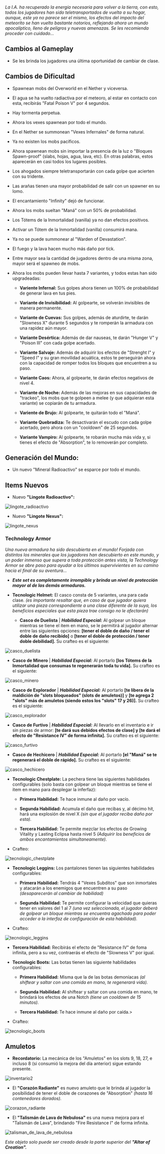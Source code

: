*La I.A. ha recuperado la energía necesaria para volver a la tierra, con esto, todos los jugadores han sido teletransportados de vuelta a su hogar, aunque, este ya no parece ser el mismo, los efectos del impacto del meteorito se han vuelto bastante notorios, reflejando ahora un mundo apocalíptico, lleno de peligros y nuevas amenazas. Se les recomienda proceder con cuidado...*

## Cambios al Gameplay

- Se les brinda los jugadores una última oportunidad de cambiar de clase.

## Cambios de Dificultad

- Spawnean mobs del Overworld en el Nether y viceversa.

- El agua se ha vuelto radiactiva por el meteoro, al estar en contacto con esta, recibirás "Fatal Poison V" por 4 segundos.

- Hay tormenta perpetua.

- Ahora los vexes spawnean por todo el mundo.

- En el Nether se summonean "Vexes Infernales" de forma natural.

- Ya no existen los mobs pacíficos.

- Ahora spawnean mobs sin importar la presencia de la luz o "Bloques Spawn-proof" (slabs, hojas, agua, lava, etc). En otras palabras, estos aparecerán en casi todos los lugares posibles.

- Los ahogados siempre teletransportarán con cada golpe que acierten con su tridente.

- Las arañas tienen una mayor probabilidad de salir con un spawner en su lomo.

- El encantamiento "Infinity" dejó de funcionar.

- Ahora los mobs sueltan "Maná" con un 50% de probabilidad.

- Los Tótems de la Inmortalidad (vanilla) ya no dan efectos positivos.

- Activar un Tótem de la Inmortalidad (vanilla) consumirá mana.

- Ya no se puede summonear al "Warden of Devastation".

- El fuego y la lava hacen mucho más daño por tick.

- Entre mayor sea la cantidad de jugadores dentro de una misma zona, mayor será el spawneo de mobs.

- Ahora los mobs pueden llevar hasta 7 variantes, y todos estas han sido upgradeadas:

  - **Variente Infernal:** Sus golpes ahora tienen un 100% de probabilidad de generar lava en tus pies.

  - **Variante de Invisibilidad:** Al golpearte, se volverán invisibles de manera permanente.

  - **Variante de Cuevas:** Sus golpes, además de aturdirte, te darán "Slowness X" durante 5 segundos y te romperán la armadura con una rapidez aún mayor.

  - **Variante Desértica:** Además de dar nauseas, te darán "Hunger V" y "Poison III" con cada golpe acertado.

  - **Variante Salvaje:** Además de adquirir los efectos de "Strenght I" y "Speed I" y su gran movilidad acuática, estos te perseguirán ahora con la capacidad de romper todos los bloques que encuentren a su paso.

  - **Variante Caos:** Ahora, al golpearte, te darán efectos negativos de nivel 4.

  - **Variante de Noche:** Además de las mejoras en sus capacidades de "trackeo", los mobs que te golpeen a melee (y que adquieran esta variante) se copiarán de tu armadura.

  - **Variente de Brujo:** Al golpearte, te quitarán todo el "Maná".

  - **Variante Quebradiza:** Te desactivarán el escudo con cada golpe acertado, pero ahora con un "cooldown" de 25 segundos.

  - **Variante Vampiro:** Al golpearte, te robarán mucha más vida y, si tienes el efecto de "Absorption", te lo removerán por completo.

## Generación del Mundo:

- Un nuevo "Mineral Radioactivo" se esparce por todo el mundo.

## Items Nuevos

- Nuevo **"Lingote Radioactivo":**

![lingote_radioactivo](https://github.com/MiguelVeraXd/Valley-Dimensional-Wiki/blob/main/Main/Wiki/assets/crafteo/lingote_radioactivo.png)

- Nuevo **"Lingote Nexus":**

![lingote_nexus](https://github.com/MiguelVeraXd/Valley-Dimensional-Wiki/blob/main/Main/Wiki/assets/crafteo/lingote_nexus.png)

### Technology Armor

*Una nueva armadura ha sido descubierta en el mundo! Forjada con distintos los minerales que los jugadores han descubierto en este mundo, y un poder inmenso que supera a toda protección antes vista, la Technology Armor se abre paso para ayudar a los últimos supervivientes en su camino hacia el final de su aventura...*

- ***Este set es completamente irrompible y brinda un nivel de protección mayor al de las demás armaduras.***

- **Tecnologic Helmet:** El casco consta de 5 variantes, una para cada clase. *(es importante resaltar que, en caso de que jugador quiera utilizar una pieza correspondiente a una clase diferente de la suya, los beneficios especiales que esta pieza trae consigo no le afectarán)*

  - **Casco de Duelista** | ***Habilidad Especial:*** Al golpear un bloque mientras se tiene el item en mano, se le permitirá al jugador alternar entre las siguientes opciones: **[tener el doble de daño / tener el doble de daño recibido]** o **[tener el doble de protección / tener doble debilidad].** Su crafteo es el siguiente:

![casco_duelista]()

  - **Casco de Minero** | ***Habilidad Especial:*** Al portarlo **[los Tótems de la Inmortalidad que consumas te regenerarán toda tu vida].** Su crafteo es el siguiente:

![casco_minero]()

  - **Casco de Explorador** | ***Habilidad Especial:*** Al portarlo **[te libera de la maldición de "slots bloqueados" (slots de amuletos)]** y **[te agrega 2 "slots" más de amuletos (siendo estos los "slots" 17 y 26)].** Su crafteo es el siguiente:

![casco_explorador]()
 
  - **Casco de Furtivo** | ***Habilidad Especial:*** Al llevarlo en el inventario e ir sin piezas de armor: **[te dará sus debidos efectos de clase] y [te dará el efecto de "Resistance IV" de forma infinita].** Su crafteo es el siguiente:

![casco_furtivo]()
 
  - **Casco de Hechicero** | ***Habilidad Especial:*** Al portarlo **[el "Maná" se te regenerará el doble de rápido].** Su crafteo es el siguiente:

![casco_hechicero]()

- **Tecnologic Chestplate:** La pechera tiene las siguientes habilidades configurables (solo basta con golpear un bloque mientras se tiene el item en mano para desplegar la inferfaz): 

  - **Primera Habilidad:** Te hace inmune al daño por vacío.

  - **Segunda Habilidad:** Acumula el daño que recibas y, al décimo hit, hará una explosión de nivel X *(sin que el jugador reciba daño por esta).*

  - **Tercera Habilidad:** Te permite mezclar los efectos de Growing Vitality y Lasting Eclipsa hasta nivel 5 *(Adquirir los beneficios de ambos encantamientos simultaneamente).*

- Crafteo:

![tecnologic_chestplate]()

- **Tecnologic Leggins:** Los pantalones tienen las siguientes habilidades configurables:

  - **Primera Habilidad:** Tendrás 4 "Vexes Subditos" que son inmortales y atacarán a los enemigos que encuentren a su paso *(desaparecerán al cambiar de habilidad)*
  
  - **Segunda Habilidad:** Te permite configurar la velocidad que quieras tener en valores del 1 al 7 *(una vez seleccionada, el jugador deberá de golpear un bloque mientras se encuentra agachado para poder acceder a la interfaz de configuración de esta habilidad).*

- Crafteo:

![tecnologic_leggins]()

  - **Tercera Habilidad:** Recibirás el efecto de "Resistance IV" de foma infinita, pero a su vez, contraerás el efecto de "Slowness V" por igual.

- **Tecnologic Boots:** Las botas tienen las siguiente habilidades configurables:

  - **Primera Habilidad:** Misma que la de las botas demoníacas *(al shiftear y saltar con una comida en mano, te regenerará vida).*

  - **Segunda Habilidad:** Al shiftear y saltar con una comida en mano, te brindará los efectos de una Notch *(tiene un cooldown de 15 minutos).*

  - **Tercera Habilidad:** Te hace inmune al daño por caída.>

- Crafteo:

![tecnologic_boots]()

## Amuletos

* __Recordatorio:__ La mecánica de los "Amuletos" en los slots 9, 18, 27, e incluso 8 (si consumió la mejora del día anterior) sigue estando presente.

![inventario2](https://github.com/MiguelVeraXd/Valley-Dimensional-Wiki/blob/main/Main/Wiki/assets/crafteo/inventario2.png)

- El **"Corazón Radiante"** es nuevo amuleto que le brinda al jugador la posibilidad de tener el doble de corazones de "Absorption" *(hasta 16 contenedores dorados).*

![corazon_radiante](https://github.com/MiguelVeraXd/Valley-Dimensional-Wiki/blob/main/Main/Wiki/assets/crafteo/corazon_radiante.png)

- El **"Talismán de Lava de Nebulosa"** es una nueva mejora para el "Talismán de Lava", brindando "Fire Resistance I" de forma infinita.

![talisman_de_lava_de_nebulosa](https://github.com/MiguelVeraXd/Valley-Dimensional-Wiki/blob/main/Main/Wiki/assets/crafteo/talisman_de_lava_de_nebulosa.png)

*Este objeto solo puede ser creado desde la parte superior del **"Altar of Creation".***
